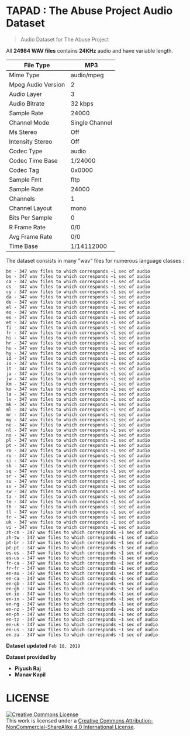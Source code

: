 # TAPAD : The Abuse Project Audio Dataset
> Audio Dataset for The Abuse Project

All **24984 WAV files** contains **24KHz** audio and have variable length.

| File Type          | MP3            |
|--------------------|----------------|
| Mime Type          | audio/mpeg     |
| Mpeg Audio Version | 2              |
| Audio Layer        | 3              |
| Audio Bitrate      | 32 kbps        |
| Sample Rate        | 24000          |
| Channel Mode       | Single Channel |
| Ms Stereo          | Off            |
| Intensity Stereo   | Off            |
| Codec Type         | audio          |
| Codec Time Base    | 1/24000        |
| Codec Tag          | 0x0000         |
| Sample Fmt         | fltp           |
| Sample Rate        | 24000          |
| Channels           | 1              |
| Channel Layout     | mono           |
| Bits Per Sample    | 0              |
| R Frame Rate       | 0/0            |
| Avg Frame Rate     | 0/0            |
| Time Base          | 1/14112000     |


The dataset consists in many "wav" files for numerous language classes :

```
bn - 347 wav files to which corresponds ~1 sec of audio
bs - 347 wav files to which corresponds ~1 sec of audio
ca - 347 wav files to which corresponds ~1 sec of audio
cs - 347 wav files to which corresponds ~1 sec of audio
cy - 347 wav files to which corresponds ~1 sec of audio
da - 347 wav files to which corresponds ~1 sec of audio
de - 347 wav files to which corresponds ~1 sec of audio
el - 347 wav files to which corresponds ~1 sec of audio
eo - 347 wav files to which corresponds ~1 sec of audio
es - 347 wav files to which corresponds ~1 sec of audio
et - 347 wav files to which corresponds ~1 sec of audio
fi - 347 wav files to which corresponds ~1 sec of audio
fr - 347 wav files to which corresponds ~1 sec of audio
hi - 347 wav files to which corresponds ~1 sec of audio
hr - 347 wav files to which corresponds ~1 sec of audio
hu - 347 wav files to which corresponds ~1 sec of audio
hy - 347 wav files to which corresponds ~1 sec of audio
id - 347 wav files to which corresponds ~1 sec of audio
is - 347 wav files to which corresponds ~1 sec of audio
it - 347 wav files to which corresponds ~1 sec of audio
ja - 347 wav files to which corresponds ~1 sec of audio
jw - 347 wav files to which corresponds ~1 sec of audio
km - 347 wav files to which corresponds ~1 sec of audio
ko - 347 wav files to which corresponds ~1 sec of audio
la - 347 wav files to which corresponds ~1 sec of audio
lv - 347 wav files to which corresponds ~1 sec of audio
mk - 347 wav files to which corresponds ~1 sec of audio
ml - 347 wav files to which corresponds ~1 sec of audio
mr - 347 wav files to which corresponds ~1 sec of audio
my - 347 wav files to which corresponds ~1 sec of audio
ne - 347 wav files to which corresponds ~1 sec of audio
nl - 347 wav files to which corresponds ~1 sec of audio
no - 347 wav files to which corresponds ~1 sec of audio
pl - 347 wav files to which corresponds ~1 sec of audio
pt - 347 wav files to which corresponds ~1 sec of audio
ro - 347 wav files to which corresponds ~1 sec of audio
ru - 347 wav files to which corresponds ~1 sec of audio
si - 347 wav files to which corresponds ~1 sec of audio
sk - 347 wav files to which corresponds ~1 sec of audio
sq - 347 wav files to which corresponds ~1 sec of audio
sr - 347 wav files to which corresponds ~1 sec of audio
su - 347 wav files to which corresponds ~1 sec of audio
sv - 347 wav files to which corresponds ~1 sec of audio
sw - 347 wav files to which corresponds ~1 sec of audio
ta - 347 wav files to which corresponds ~1 sec of audio
te - 347 wav files to which corresponds ~1 sec of audio
th - 347 wav files to which corresponds ~1 sec of audio
tl - 347 wav files to which corresponds ~1 sec of audio
tr - 347 wav files to which corresponds ~1 sec of audio
uk - 347 wav files to which corresponds ~1 sec of audio
vi - 347 wav files to which corresponds ~1 sec of audio
zh-cn - 347 wav files to which corresponds ~1 sec of audio
zh-tw - 347 wav files to which corresponds ~1 sec of audio
pt-br - 347 wav files to which corresponds ~1 sec of audio
pt-pt - 347 wav files to which corresponds ~1 sec of audio
es-es - 347 wav files to which corresponds ~1 sec of audio
es-us - 347 wav files to which corresponds ~1 sec of audio
fr-ca - 347 wav files to which corresponds ~1 sec of audio
fr-fr - 347 wav files to which corresponds ~1 sec of audio
en-au - 347 wav files to which corresponds ~1 sec of audio
en-ca - 347 wav files to which corresponds ~1 sec of audio
en-gb - 347 wav files to which corresponds ~1 sec of audio
en-gh - 347 wav files to which corresponds ~1 sec of audio
en-ie - 347 wav files to which corresponds ~1 sec of audio
en-in - 347 wav files to which corresponds ~1 sec of audio
en-ng - 347 wav files to which corresponds ~1 sec of audio
en-nz - 347 wav files to which corresponds ~1 sec of audio
en-ph - 347 wav files to which corresponds ~1 sec of audio
en-tz - 347 wav files to which corresponds ~1 sec of audio
en-uk - 347 wav files to which corresponds ~1 sec of audio
en-us - 347 wav files to which corresponds ~1 sec of audio
en-za - 347 wav files to which corresponds ~1 sec of audio
```





**Dataset updated** `Feb 18, 2019`

**Dataset provided by**

* **Piyush Raj**
* **Manav Kapil**

# LICENSE

<a rel="license" href="http://creativecommons.org/licenses/by-nc-sa/4.0/"><img alt="Creative Commons License" style="border-width:0" src="https://i.creativecommons.org/l/by-nc-sa/4.0/88x31.png" /></a><br />This work is licensed under a <a rel="license" href="http://creativecommons.org/licenses/by-nc-sa/4.0/">Creative Commons Attribution-NonCommercial-ShareAlike 4.0 International License</a>.
